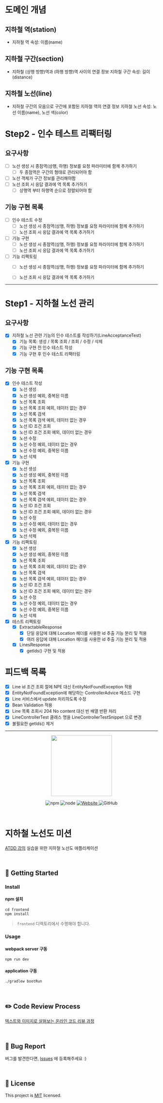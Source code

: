 # 도메인 개념
## 지하철 역(station)
- 지하철 역 속성: 이름(name)

## 지하철 구간(section)
- 지하철 (상행 방향)역과 (하행 방향)역 사이의 연결 정보
지하철 구간 속성: 길이(distance)

## 지하철 노선(line)
- 지하철 구간의 모음으로 구간에 포함된 지하철 역의 연결 정보
지하철 노선 속성: 노선 이름(name), 노선 색(color)

# Step2 - 인수 테스트 리팩터링
## 요구사항
- [ ] 노선 생성 시 종점역(상행, 하행) 정보를 요청 파라미터에 함께 추가하기
  - [ ] 두 종점역은 구간의 형태로 관리되어야 함
- [ ] 노선 객체가 구간 정보를 관리해야함
- [ ] 노선 조회 시 응답 결과에 역 목록 추가하기
  - [ ] 상행역 부터 하행역 순으로 정렬되어야 함
  
## 기능 구현 목록
- [ ] 인수 테스트 수정
  - [ ] 노선 생성 시 종점역(상행, 하행) 정보를 요청 파라미터에 함께 추가하기
  - [ ] 노선 조회 시 응답 결과에 역 목록 추가하기

- [ ] 기능 구현
  - [ ] 노선 생성 시 종점역(상행, 하행) 정보를 요청 파라미터에 함께 추가하기
  - [ ] 노선 조회 시 응답 결과에 역 목록 추가하기
  
- [ ] 기능 리팩토링
  - [ ] 노선 생성 시 종점역(상행, 하행) 정보를 요청 파라미터에 함께 추가하기
  - [ ] 노선 조회 시 응답 결과에 역 목록 추가하기


---

# Step1 - 지하철 노선 관리
## 요구사항
- [x] 지하철 노선 관련 기능의 인수 테스트를 작성하기(LineAcceptanceTest)
  - [x] 기능 목록: 생성 / 목록 조회 / 조회 / 수정 / 삭제 
  - [x] 기능 구현 전 인수 테스트 작성 
  - [x] 기능 구현 후 인수 테스트 리팩터링

## 기능 구현 목록
- [x] 인수 테스트 작성
  - [x] 노선 생성
  - [x] 노선 생성 예외, 중복된 이름
  - [x] 노선 목록 조회
  - [x] 노선 목록 조회 예외, 데이터 없는 경우
  - [x] 노선 목록 검색
  - [x] 노선 목록 검색 예외, 데이터 없는 경우
  - [X] 노선 ID 조건 조회
  - [X] 노선 ID 조건 조회 예외, 데이터 없는 경우
  - [x] 노선 수정
  - [x] 노선 수정 예외, 데이터 없는 경우
  - [x] 노선 수정 예외, 중복된 이름
  - [x] 노선 삭제
    
- [x] 기능 구현
  - [x] 노선 생성
  - [x] 노선 생성 예외, 중복된 이름
  - [x] 노선 목록 조회
  - [x] 노선 목록 조회 예외, 데이터 없는 경우
  - [x] 노선 목록 검색
  - [x] 노선 목록 검색 예외, 데이터 없는 경우
  - [X] 노선 ID 조건 조회
  - [X] 노선 ID 조건 조회 예외, 데이터 없는 경우
  - [x] 노선 수정
  - [x] 노선 수정 예외, 데이터 없는 경우
  - [x] 노선 수정 예외, 중복된 이름
  - [x] 노선 삭제
    
- [x] 기능 리팩토링
  - [x] 노선 생성
  - [x] 노선 생성 예외, 중복된 이름
  - [x] 노선 목록 조회
  - [x] 노선 목록 조회 예외, 데이터 없는 경우
  - [x] 노선 목록 검색
  - [x] 노선 목록 검색 예외, 데이터 없는 경우
  - [x] 노선 ID 조건 조회
  - [x] 노선 ID 조건 조회 예외, 데이터 없는 경우
  - [x] 노선 수정
  - [x] 노선 수정 예외, 데이터 없는 경우
  - [x] 노선 수정 예외, 중복된 이름
  - [x] 노선 삭제

- [x] 테스트 리팩토링
  - [x] ExtractableResponse
    - [x] 단일 응답에 대해 Location 헤더를 사용한 id 추출 기능 분리 및 적용
    - [x] 여러 응답에 대해 Location 헤더를 사용한 id 추출 기능 분리 및 적용
  - [x] LinesResponse
    - [x] getIds() 구현 및 적용
  
# 피드백 목록
- [x] Line id 조건 조회 절에 NPE 대신 EntityNotFoundException 적용
- [x] EntityNotFoundException에 해당하는 ControllerAdvice 메소드 구현
- [x] Line 서비스에서 update 처리하도록 수정
- [x] Bean Validation 적용
- [X] Line 목록 조회시 204 No content 대신 빈 배열 반환 처리
- [x] LineControllerTest 클래스 명을 LineControllerTestSnippet 으로 변경
- [x] 불필요한 getIds() 제거
---

<p align="center">
    <img width="200px;" src="https://raw.githubusercontent.com/woowacourse/atdd-subway-admin-frontend/master/images/main_logo.png"/>
</p>
<p align="center">
  <img alt="npm" src="https://img.shields.io/badge/npm-%3E%3D%205.5.0-blue">
  <img alt="node" src="https://img.shields.io/badge/node-%3E%3D%209.3.0-blue">
  <a href="https://edu.nextstep.camp/c/R89PYi5H" alt="nextstep atdd">
    <img alt="Website" src="https://img.shields.io/website?url=https%3A%2F%2Fedu.nextstep.camp%2Fc%2FR89PYi5H">
  </a>
  <img alt="GitHub" src="https://img.shields.io/github/license/next-step/atdd-subway-admin">
</p>

<br>

# 지하철 노선도 미션
[ATDD 강의](https://edu.nextstep.camp/c/R89PYi5H) 실습을 위한 지하철 노선도 애플리케이션

<br>

## 🚀 Getting Started

### Install
#### npm 설치
```
cd frontend
npm install
```
> `frontend` 디렉토리에서 수행해야 합니다.

### Usage
#### webpack server 구동
```
npm run dev
```
#### application 구동
```
./gradlew bootRun
```
<br>

## ✏️ Code Review Process
[텍스트와 이미지로 살펴보는 온라인 코드 리뷰 과정](https://github.com/next-step/nextstep-docs/tree/master/codereview)

<br>

## 🐞 Bug Report

버그를 발견한다면, [Issues](https://github.com/next-step/atdd-subway-admin/issues) 에 등록해주세요 :)

<br>

## 📝 License

This project is [MIT](https://github.com/next-step/atdd-subway-admin/blob/master/LICENSE.md) licensed.

